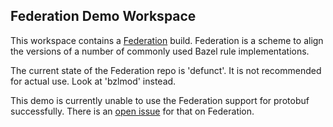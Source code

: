 ## Federation Demo Workspace

This workspace contains a [Federation](https://github.com/bazelbuild/bazel-federation) build.
Federation is a scheme to align the versions of a number of commonly used Bazel rule implementations.

The current state of the Federation repo is 'defunct'.
It is not recommended for actual use.
Look at 'bzlmod' instead.

This demo is currently unable to use the Federation support for protobuf successfully.
There is an [open issue](https://github.com/bazelbuild/bazel-federation/issues/32) for that on Federation.
